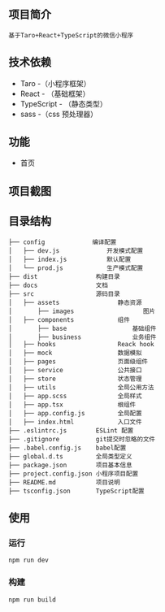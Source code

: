 ## 项目简介

    基于Taro+React+TypeScript的微信小程序

## 技术依赖

-   Taro -（小程序框架）
-   React - （基础框架）
-   TypeScript - （静态类型）
-   sass -（css 预处理器）

## 功能

-   首页

## 项目截图

## 目录结构

```
├── config             编译配置
│   ├── dev.js             开发模式配置
│   ├── index.js           默认配置
│   └── prod.js            生产模式配置
├── dist                构建目录
├── docs                文档
├── src                 源码目录
│	├── assets                静态资源
│		├── images                   图片
│	├── components            组件
│		├── base                  基础组件
│		├── business              业务组件
│	├── hooks                 Reack hook
│	├── mock                  数据模拟
│	├── pages                 页面级组件
│	├── service               公共接口
│	├── store                 状态管理
│	├── utils                 全局公用方法
│	├── app.scss              全局样式
│	├── app.tsx				  根组件
│   ├── app.config.js         全局配置
│	├── index.html			  入口文件
├── .eslintrc.js        ESLint 配置
├── .gitignore          git提交时忽略的文件
├── .babel.config.js    babel配置
├── global.d.ts         全局类型定义
├──	package.json        项目基本信息
├── project.config.json 小程序项目配置
├── README.md           项目说明
├── tsconfig.json	    TypeScript配置
```

## 使用

### 运行

```
npm run dev
```

### 构建

```
npm run build
```
